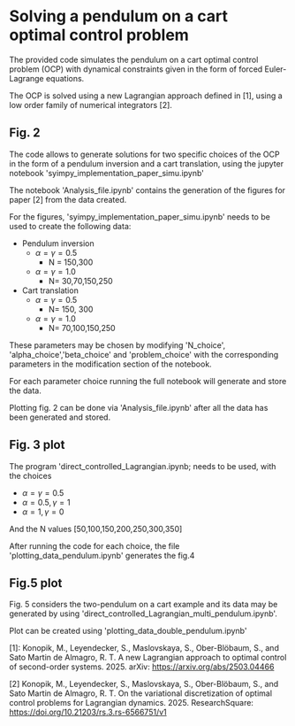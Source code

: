 # Solving a pendulum on a cart optimal control problem


The provided code simulates the pendulum on a cart optimal control problem (OCP) with dynamical constraints given in the form of forced Euler-Lagrange equations.

The OCP is solved using a new Lagrangian approach defined in [1], using a low order family of numerical integrators [2].

## Fig. 2
The code allows to generate solutions for two specific choices of the OCP in the form of a pendulum inversion and a cart translation, using the jupyter notebook 'syimpy_implementation_paper_simu.ipynb'

The notebook 'Analysis_file.ipynb' contains the generation of the figures for paper [2] from the data created.

For the figures, 'syimpy_implementation_paper_simu.ipynb' needs to be used to create the following data:
 - Pendulum inversion
   - $\alpha=\gamma=0.5$
      - N = 150,300
   - $\alpha=\gamma = 1.0$
      - N= 30,70,150,250
 - Cart translation
   - $\alpha=\gamma=0.5$
      - N= 150, 300
   - $\alpha=\gamma=1.0$
      - N= 70,100,150,250

These parameters may be chosen by modifying 'N_choice', 'alpha_choice','beta_choice' and 'problem_choice' with the corresponding parameters in the modification section of the notebook.

For each parameter choice running the full notebook will generate and store the data.

Plotting fig. 2 can be done via 'Analysis_file.ipynb' after all the data has been generated and stored.



## Fig. 3 plot
The program 'direct_controlled_Lagrangian.ipynb; needs to be used, with the choices
- $\alpha=\gamma=0.5$
- $\alpha=0.5, \gamma=1$
- $\alpha=1, \gamma=0$

And the N values [50,100,150,200,250,300,350]

After running the code for each choice, the file 'plotting_data_pendulum.ipynb' generates the fig.4

## Fig.5 plot
Fig. 5 considers the two-pendulum on a cart example and its data may be generated by using
'direct_controlled_Lagrangian_multi_pendulum.ipynb'.

Plot can be created using 'plotting_data_double_pendulum.ipynb'







[1]: Konopik, M., Leyendecker, S., Maslovskaya, S., Ober-Blöbaum, S., and Sato Martin de Almagro, R. T.  A new Lagrangian approach to optimal control of second-order systems. 2025. arXiv: https://arxiv.org/abs/2503.04466

[2] Konopik, M., Leyendecker, S., Maslovskaya, S., Ober-Blöbaum, S., and Sato Martin de Almagro, R. T. On the variational discretization of optimal control problems for Lagrangian dynamics. 2025. ResearchSquare:  https://doi.org/10.21203/rs.3.rs-6566751/v1

